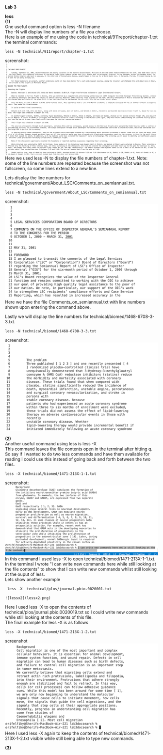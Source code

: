**Lab 3** <br>

**less** <br>
**(1)** <br>
One useful command option is less -N filename <br>
The -N will display line numbers of a file you choose. <br>
Here is an example of me using the code in technical/911report/chapter-1.txt <br>
the terminal commmands: <br>
```
less -N technical/911report/chapter-1.txt
```
screenshot: <br>
![less -N](lessn.png)
Here we used less -N to display the file numbers of chapter-1.txt. Note: some of the line numbers are repeated because the screenshot was not fullscreen, so some lines extend to a new line.

Lets display the line numbers for technical/government/About_LSC/Comments_on_semiannual.txt. <br>
```
less -N technical/government/About_LSC/Comments_on_semiannual.txt
```
screenshot:
![less -N2](lessn2.png)
Here we have the file Comments_on_semiannual.txt with line numbers shown upon entering the command above. <br>

Lastly we will display the line numbers for technical/biomed/1468-6708-3-3.txt. <br>
```
less -N technical/biomed/1468-6708-3-3.txt 
```
screenshot:
![less -N3](lessn3.png)

**(2)** <br>
Another useful command using less is less -X <filename> <br>
This command leaves the file contents open in the terminal after hitting q. So say if I wanted to do two less commands and have them available for reading I could use this instead of going back and forth between the two files. <br>
```
less -X technical/biomed/1471-213X-1-1.txt
```
 screenshot:
  ![lessx](lessx.png)
  In this command I used less -X to open technical/biomed/1471-213X-1-1.txt.
 In the terminal I wrote "I can write new commands here while still looking at the
 file contents" to show that I can write new commands whilst still looking at the ouput of less. <br>
 Lets show another example
 ```
  less -X  technical/plos/journal.pbio.0020001.txt
 ```
    ![lessx2](lessx2.png)
  Here I used less -X to open the contents of technical/plos/journal.pbio.0020019.txt so I could write new commands while still looking at the contents of this file. <br>
  The final example for less -X is as follows <br>
 ```
 less -X technical/biomed/1471-213X-1-2.txt
 ```
 
  screenshot 
  ![lessx3](lessx3.png)
  Here I used less -X again to keep the contents of technical/biomed/1471-213X-1-2.txt visible while still being able to type new commands.
  
  
  
 
 **(3)**



